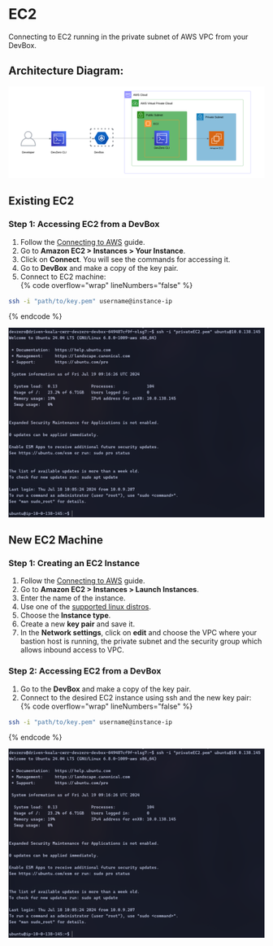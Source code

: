 # EC2
Connecting to EC2 running in the private subnet of AWS VPC from your DevBox.

## Architecture Diagram:

![image](../../../.gitbook/assets/ec2-architecture.png)

## Existing EC2

### Step 1: Accessing EC2 from a DevBox

1. Follow the [Connecting to AWS](../../existing-network/connecting-to-aws.md) guide.
2. Go to **Amazon EC2 > Instances > Your Instance**.
3. Click on **Connect**. You will see the commands for accessing it.
4. Go to **DevBox** and make a copy of the key pair.
5. Connect to EC2 machine:\
{% code overflow="wrap" lineNumbers="false" %}
```bash
ssh -i "path/to/key.pem" username@instance-ip
```
{% endcode %}

![image](../../../.gitbook/assets/ec2-access.png)


## New EC2 Machine

### Step 1: Creating an EC2 Instance

1. Follow the [Connecting to AWS](../../existing-network/connecting-to-aws.md) guide.
2. Go to **Amazon EC2 > Instances > Launch Instances**.
3. Enter the name of the instance.
4. Use one of the [supported linux distros](https://web.archive.org/web/20230927004045/https://tailscale.com/kb/1017/install).
5. Choose the **Instance type**.
6. Create a new **key pair** and save it.
7. In the **Network settings**, click on **edit** and choose the VPC where your bastion host is running, the private subnet and the security group which allows inbound access to VPC.

### Step 2: Accessing EC2 from a DevBox
1. Go to the **DevBox** and make a copy of the key pair.
2. Connect to the desired EC2 instance using ssh and the new key pair:\
{% code overflow="wrap" lineNumbers="false" %}
```bash
ssh -i "path/to/key.pem" username@instance-ip
```
{% endcode %}

![image](../../../.gitbook/assets/ec2-access.png)
